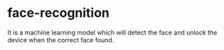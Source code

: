 # face-recognition
It is a machine learning model which will detect the face and unlock the device when the correct face found.
